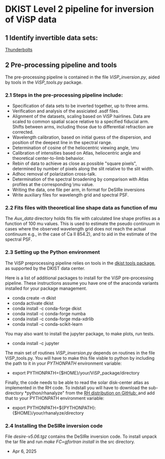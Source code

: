 # DKIST Level 2 pipeline for inversion of ViSP data

## 1 Identify invertible data sets:

[Thunderbolts](https://thunderbolts.dev.dkistdc.nso.edu/proposals)


## 2 Pre-processing pipeline and tools

The pre-processing pipeline is contained in the file *ViSP_inversion.py*,
aided by tools in the *ViSP_tools.py* package.

### 2.1 Steps in the pre-processing pipeline include:

+ Specification of data sets to be inverted together, up to three arms.
+ Verification and analysis of the assiciated .asdf files.
+ Alignment of the datasets, scaling based on ViSP hairlines. Data are
   scaled to common spatial scace relative to a specified fiducial arm.
   Shifts between arms, including those due to differential refraction
   are corrected.
+ Wavelength calibration, based on initial guess of the dispersion,
   and position of the deepest line in the spectral range.
+ Determination of cosine of the heliocentric viewing angle, \mu
+ Calibration of intensities based on Atlas, heliocentric angle and
   theoretical center-to-limb behavior.
+ Rebin of data to achieve as close as possible "square pixels",
   determined by number of pixels along the slit relative to the slit width.
+ Adhoc removal of polarization cross-talk.
+ Determination of the spectral broadening by comparison with Atlas
   profiles at the corresponding \mu value.
+ Writing the data, one file per arm, in format for DeSIRe inversions
+ Write auxiliary files for wavelength grid and spectral PSF.

### 2.2 Fits files with theoretical line shape data as function of mu

The *Aux_data* directory holds fits file with calculated line shape profiles 
as a function of 100 mu values. This is used to estimate the pseudo continuum
in cases where the observed wavelength grid does not reach the actual continuum 
e.g., in the case of Ca II 854.2), and to aid in the estimate of the spectral PSF.

### 2.3 Setting up the Python environment

The ViSP preprocessing pipeline relies on tools in the
[dkist tools package](https://docs.dkist.nso.edu/projects/python-tools/en/latest/installation.html),
as supported by the DKIST data center. 

Here is a list of additional packages to install for the ViSP pre-processing pipeline. These instructions
assume you have one of the anaconda variants installed for your package management.

+ conda create -n dkist
+ conda activate dkist
+ conda install -c conda-forge dkist
+ conda install -c conda-forge numba
+ conda install -c conda-forge mda-xdrlib
+ conda install -c conda-scikit-learn

You may also want to install the jupyter package, to make plots, run tests.

+ conda install -c jupyter

The main set of routines *ViSP_inversion.py* depends on routines in the file ViSP_tools.py.
You will have to make this file visble to python by including the path to it in your
*PYTHONPATH* environment variable:

+ export PYTHONPATH={$HOME}/your/ViSP_package/directory
  
Finally, the code needs to be able to read the solar disk-center atlas as implemented in the RH code.
To indstall you will have to download the sub-directory *python/rhanalyze" from the [RH distribution
on GitHub: ](https://github.com/han-uitenbroek/RH) and add that to your PYTHONPATH environment variable:

+ export PYTHONPATH=${PYTHONPATH}:{$HOME}/your/rhanalyze/directory

### 2.4 Installing the DeSIRe inversion code

File *desire-v5.06.tgz* contains the DeSIRe inversion code. To install unpack the tar file and run *make FC=gfortran install*
in the src directory.

+ Apr 6,  2025 
